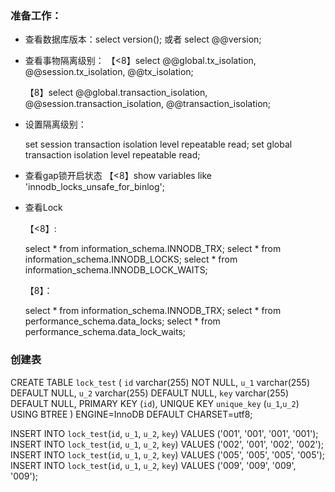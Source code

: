 ### 准备工作：

- 查看数据库版本：select version(); 或者 select @@version;

- 查看事物隔离级别：
  【<8】select @@global.tx_isolation, @@session.tx_isolation, @@tx_isolation;

  【8】select @@global.transaction_isolation, @@session.transaction_isolation, @@transaction_isolation;

- 设置隔离级别：

  set session transaction isolation level repeatable read;
  set global transaction isolation level repeatable read;

- 查看gap锁开启状态
  【<8】show variables like 'innodb_locks_unsafe_for_binlog';
  
- 查看Lock

  【<8】:

  select * from information_schema.INNODB_TRX;
  select * from information_schema.INNODB_LOCKS;
  select * from information_schema.INNODB_LOCK_WAITS;

  【8】：

  select * from information_schema.INNODB_TRX;
  select * from performance_schema.data_locks;
  select * from performance_schema.data_lock_waits;

### 创建表

CREATE TABLE `lock_test` (
  `id` varchar(255) NOT NULL,
  `u_1` varchar(255) DEFAULT NULL,
  `u_2` varchar(255) DEFAULT NULL,
  `key` varchar(255) DEFAULT NULL,
  PRIMARY KEY (`id`),
 UNIQUE KEY `unique_key` (`u_1`,`u_2`) USING BTREE
) ENGINE=InnoDB DEFAULT CHARSET=utf8;

INSERT INTO `lock_test`(`id`, `u_1`, `u_2`, `key`) VALUES ('001', '001', '001', '001');
INSERT INTO `lock_test`(`id`, `u_1`, `u_2`, `key`) VALUES ('002', '001', '002', '002');
INSERT INTO `lock_test`(`id`, `u_1`, `u_2`, `key`) VALUES ('005', '005', '005', '005');
INSERT INTO `lock_test`(`id`, `u_1`, `u_2`, `key`) VALUES ('009', '009', '009', '009');